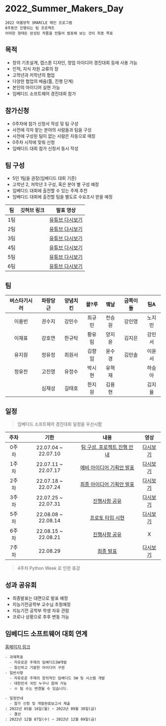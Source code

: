# 2022_Summer_Makers_Day
~~~
2022 여름방학 SMARCLE 메인 프로그램
8주동안 진행되는 팀 프로젝트
어떠한 형태든 완성된 작품을 만들어 발표해 보는 것이 최종 목표
~~~

## 목적
- 창의 기초설계, 캡스톤 디자인, 창업 아이디어 경진대회 등에 사용 가능
- 인적, 지식 자원 교류의 장
- 고학년과 저학년의 협업
- 다양한 협업의 배움(툴, 진행 단계)
- 본인의 아이디어 실현 가능
- 임베디드 소프트웨어 경진대회 참가

## 참가신청
- 0주차에 참가 신청서 작성 및 팀 구성
- 사전에 각자 맡는 분야의 사람들과 팀을 구성
- 사전에 구성된 팀이 없는 사람은 자동으로 매칭
- 0주차 시작에 맞춰 신청
- 임베디드 대회 참가 신청서 동시 작성

## 팀 구성
- 5인 1팀을 권장(임베디드 대회 기준)
- 고학년 2, 저학년 3 구성, 혹은 분야 별 구성 예정     
- 임베디드 대회에 출전할 수 있는 주제 추천
- 임베디드 대회에 출전할 팀을 별도로 수요조사 받을 예정

|팀|깃허브 링크|발표 영상|
|:---:|:---:|:---:|
|1팀|[]()|[유튜브 다시보기]()|
|2팀|[]()|[유튜브 다시보기]()|
|3팀|[]()|[유튜브 다시보기]()|
|4팀|[]()|[유튜브 다시보기]()|
|5팀|[]()|[유튜브 다시보기]()|
|6팀|[]()|[유튜브 다시보기]()|

## 팀

| 버스타기시러 | 파랑당근 | 양념치킨 | 몰?루 | 맼날 | 금쪽이들 | 팀A |
|:---:|:---:|:---:|:---:|:---:|:---:|:---:|
|이용빈|권수지|강민수|최규민|천승원|강인영|노지민|
|이재표|강호연|한규탁|황유림|양지윤|김지은|강민서|
|유지원|정유정|최원서|김향임|윤수경|김민솔|이윤서|
|정유찬|고진영|유정수|박시현|유혁재|    |하승아|
|    |심재성|길태호|한지원|김용현|    |김지율|


## 일정

> 임베디드 소프트웨어 경진대회 일정을 우선시함

|주차|기한|내용|영상|
|:---:|:---:|:---:|:---:|
0주차|22.07.04 ~ 22.07.10|[팀 구성, 프로젝트 진행 안내](https://smarcle.notion.site/1-4081c70dd3c34f559bf481bc31a909be)|[다시보기](https://www.youtube.com/watch?v=zovxRLxmE3g)|
1주차|22.07.11 ~ 22.07.17|[예비 아이디어 기획안 발표](https://smarcle.notion.site/1-4081c70dd3c34f559bf481bc31a909be)|[다시보기](https://youtu.be/zovxRLxmE3g)|
2주차|22.07.18 ~ 22.07.24|[최종 아이디어 기획안 발표](https://smarcle.notion.site/2-33bafffed54548bc821da9ac0ec67578)|[다시보기](https://youtu.be/4Nd6j3Lile0)|
3주차|22.07.25 ~ 22.07.31|[진행사항 공유](https://smarcle.notion.site/3-9fd649fcbf614b658cec1ba88bf6de1f)|[다시보기](https://youtu.be/Xu6klijDFlc)|
5주차|22.08.08 ~ 22.08.14|[프로토 타입 시현](https://smarcle.notion.site/5-b076ae653f83453fbe982ea52812af49)|[다시보기](https://youtu.be/JlnUmTBlprk)|
6주차|22.08.15 ~ 22.08.21|[진행사항 공유](https://smarcle.notion.site/6-73f599d6dd73461b9a9dc21817eed2e3)|X|
7주차|22.08.29|[최종 발표]()|[다시보기]()|


> 4주차 Python Week 로 인한 휴강

## 성과 공유회
- 최종발표는 대면으로 발표 예정
- 지능기전공학부 교수님 초청예정
- 지능기전 공학부 학생 자유 관람
- 코로나 상황으로 추후 변동 가능

## 임베디드 소프트웨어 대회 연계
[홈페이지 링크](https://www.eswcontest.or.kr/competition/free.php)
~~~
- 과제목표
  - 자유로운 주제의 임베디드SW개발
  - 참신하고 기발한 아이디어 구현
- 일반사항
  - 자유로운 주제의 창의적인 임베디드 SW 및 시스템 개발
  - 대한민국 국민 누구나 참여 가능
  - ※ 팀 수는 변경될 수 있습니다.

- 일정안내
  - 참가 신청 및 개발완료보고서 제출
: 2022년 05월 16일(월) ~ 2022년 09월 30일(금)
  - 결선
: 2022년 12월 07일(수) ~ 2022년 12월 09일(금)
~~~
